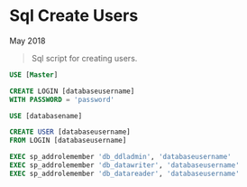 # Sql Create Users

May 2018

> Sql script for creating users.

```sql
USE [Master]

CREATE LOGIN [databaseusername] 
WITH PASSWORD = 'password'

USE [databasename]

CREATE USER [databaseusername] 
FROM LOGIN [databaseusername] 

EXEC sp_addrolemember 'db_ddladmin', 'databaseusername'
EXEC sp_addrolemember 'db_datawriter', 'databaseusername'
EXEC sp_addrolemember 'db_datareader', 'databaseusername'
```
